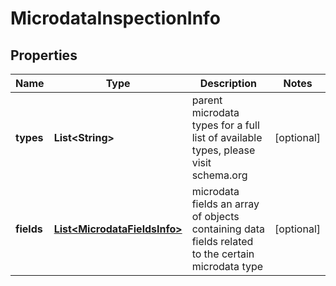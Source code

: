 

# MicrodataInspectionInfo


## Properties

| Name | Type | Description | Notes |
|------------ | ------------- | ------------- | -------------|
|**types** | **List&lt;String&gt;** | parent microdata types for a full list of available types, please visit schema.org |  [optional] |
|**fields** | [**List&lt;MicrodataFieldsInfo&gt;**](MicrodataFieldsInfo.md) | microdata fields an array of objects containing data fields related to the certain microdata type |  [optional] |



